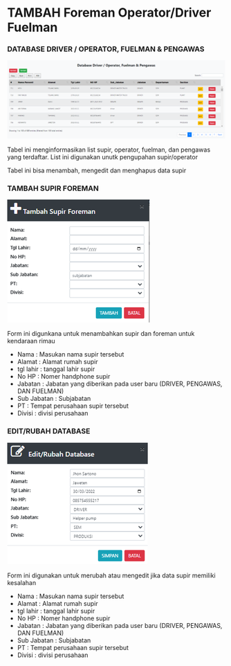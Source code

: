 # TAMBAH Foreman Operator/Driver Fuelman

### DATABASE DRIVER / OPERATOR, FUELMAN & PENGAWAS

![](<../../.gitbook/assets/database driver.PNG>)

Tabel ini menginformasikan list supir, operator, fuelman, dan pengawas yang terdaftar. List ini digunakan unutk pengupahan supir/operator

Tabel ini bisa menambah, mengedit dan menghapus data supir&#x20;

### TAMBAH SUPIR FOREMAN

![](<../../.gitbook/assets/tambah supir foreman.PNG>)

Form ini digunkana untuk menambahkan supir  dan foreman untuk kendaraan rimau

* Nama : Masukan nama supir tersebut&#x20;
* Alamat : Alamat rumah supir
* tgl lahir : tanggal lahir supir&#x20;
* No HP : Nomer handphone supir
* Jabatan : Jabatan yang diberikan pada user baru (DRIVER, PENGAWAS, DAN FUELMAN)
* Sub Jabatan : Subjabatan
* PT : Tempat perusahaan supir tersebut
* Divisi : divisi perusahaan

### EDIT/RUBAH DATABASE

![](../../.gitbook/assets/EDITrubahdatabase.PNG)

Form ini digunakan untuk merubah atau mengedit jika data supir memiliki kesalahan&#x20;

* Nama : Masukan nama supir tersebut&#x20;
* Alamat : Alamat rumah supir
* tgl lahir : tanggal lahir supir&#x20;
* No HP : Nomer handphone supir
* Jabatan : Jabatan yang diberikan pada user baru (DRIVER, PENGAWAS, DAN FUELMAN)
* Sub Jabatan : Subjabatan
* PT : Tempat perusahaan supir tersebut
* Divisi : divisi perusahaan
